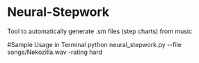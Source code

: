 # Neural-Stepwork
Tool to automatically generate .sm files (step charts) from music

#Sample Usage in Terminal
python neural_stepwork.py --file songs/Nekozilla.wav -rating hard

